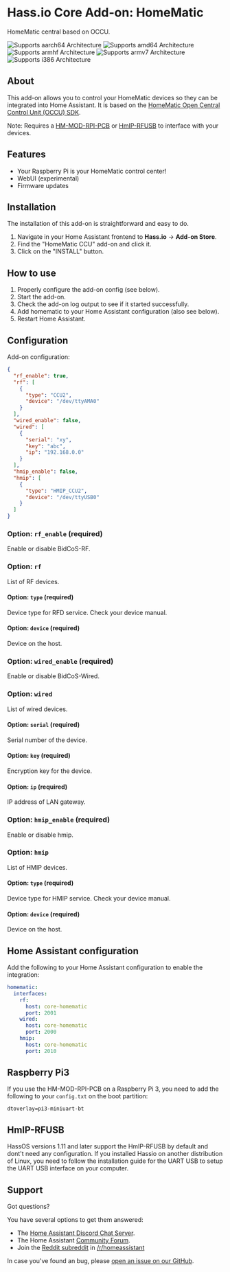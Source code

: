 # Hass.io Core Add-on: HomeMatic

HomeMatic central based on OCCU.

![Supports aarch64 Architecture][aarch64-shield] ![Supports amd64 Architecture][amd64-shield] ![Supports armhf Architecture][armhf-shield] ![Supports armv7 Architecture][armv7-shield] ![Supports i386 Architecture][i386-shield]

## About

This add-on allows you to control your HomeMatic devices so they can be
integrated into Home Assistant. It is based on the
[HomeMatic Open Central Control Unit (OCCU) SDK][occu].

Note: Requires a [HM-MOD-RPI-PCB][hm-mod-rpi-pcb] or [HmIP-RFUSB][hmip-rufsb]
to interface with your devices.

## Features

- Your Raspberry Pi is your HomeMatic control center!
- WebUI (experimental)
- Firmware updates

## Installation

The installation of this add-on is straightforward and easy to do.

1. Navigate in your Home Assistant frontend to **Hass.io** -> **Add-on Store**.
2. Find the "HomeMatic CCU" add-on and click it.
3. Click on the "INSTALL" button.

## How to use

1. Properly configure the add-on config (see below).
2. Start the add-on.
3. Check the add-on log output to see if it started successfully.
4. Add homematic to your Home Assistant configuration (also see below).
5. Restart Home Assistant.

## Configuration

Add-on configuration:

```json
{
  "rf_enable": true,
  "rf": [
    {
      "type": "CCU2",
      "device": "/dev/ttyAMA0"
    }
  ],
  "wired_enable": false,
  "wired": [
    {
      "serial": "xy",
      "key": "abc",
      "ip": "192.168.0.0"
    }
  ],
  "hmip_enable": false,
  "hmip": [
    {
      "type": "HMIP_CCU2",
      "device": "/dev/ttyUSB0"
    }
  ]
}
```

### Option: `rf_enable` (required)

Enable or disable BidCoS-RF.

### Option: `rf`

List of RF devices.

#### Option: `type` (required)

Device type for RFD service. Check your device manual.

#### Option: `device` (required)

Device on the host.

### Option: `wired_enable` (required)

Enable or disable BidCoS-Wired.

### Option: `wired`

List of wired devices.

#### Option: `serial` (required)

Serial number of the device.

#### Option: `key` (required)

Encryption key for the device.

#### Option: `ip` (required)

IP address of LAN gateway.

### Option: `hmip_enable` (required)

Enable or disable hmip.

### Option: `hmip`

List of HMIP devices.

#### Option: `type` (required)

Device type for HMIP service. Check your device manual.

#### Option: `device` (required)

Device on the host.

## Home Assistant configuration

Add the following to your Home Assistant configuration to enable
the integration:

```yaml
homematic:
  interfaces:
    rf:
      host: core-homematic
      port: 2001
    wired:
      host: core-homematic
      port: 2000
    hmip:
      host: core-homematic
      port: 2010
```

## Raspberry Pi3

If you use the HM-MOD-RPI-PCB on a Raspberry Pi 3, you need to add
the following to your `config.txt` on the boot partition:

```text
dtoverlay=pi3-miniuart-bt
```

## HmIP-RFUSB

HassOS versions 1.11 and later support the HmIP-RFUSB by default and dont't need any
configuration. If you installed Hassio on another distribution of Linux, you need to
follow the installation guide for the UART USB to setup the UART USB interface on
your computer.

## Support

Got questions?

You have several options to get them answered:

- The [Home Assistant Discord Chat Server][discord].
- The Home Assistant [Community Forum][forum].
- Join the [Reddit subreddit][reddit] in [/r/homeassistant][reddit]

In case you've found an bug, please [open an issue on our GitHub][issue].

[aarch64-shield]: https://img.shields.io/badge/aarch64-yes-green.svg
[amd64-shield]: https://img.shields.io/badge/amd64-yes-green.svg
[armhf-shield]: https://img.shields.io/badge/armhf-yes-green.svg
[armv7-shield]: https://img.shields.io/badge/armv7-yes-green.svg
[discord]: https://discord.gg/c5DvZ4e
[forum]: https://community.home-assistant.io
[i386-shield]: https://img.shields.io/badge/i386-yes-green.svg
[issue]: https://github.com/home-assistant/hassio-addons/issues
[reddit]: https://reddit.com/r/homeassistant
[repository]: https://github.com/hassio-addons/repository
[screenshot]: https://github.com/home-assistant/hassio-addons/raw/master/configurator/images/screenshot.png
[occu]: https://github.com/jens-maus/occu/
[hm-mod-rpi-pcb]: https://www.elv.ch/homematic-funkmodul-fuer-raspberry-pi-bausatz.html
[hmip-rufsb]: https://www.elv.ch/elv-homematic-ip-rf-usb-stick-hmip-rfusb-fuer-alternative-steuerungsplattformen-arr-bausatz.html
